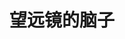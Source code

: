 ---
layout: home

title: 望远镜的脑子
titleTemplate: 一个个人知识库

hero:
  name: 🔭的🧠
  text: 一个个人知识库
  tagline: 没啥特点仅供学习
  image:
    src: /images/logo.gif
    alt: 图片
  actions:
    - theme: brand
      text: 开始
      link: /guild/sqgzz/sgzs.md
    - theme: alt
      text: 在 Gitee 上查看
      link: https://gitee.com/wang-ejun

features:
  - icon: 💡
    title: 个人知识总结
    details: 基于vite打包和TypeScript开发
  - icon: 📦
    title: 仅供学习使用
    details: 倾向于个人知识库的构建
  - icon: 🛠️
    title: 具备清晰目录
    details: 查询功能后续开发
---